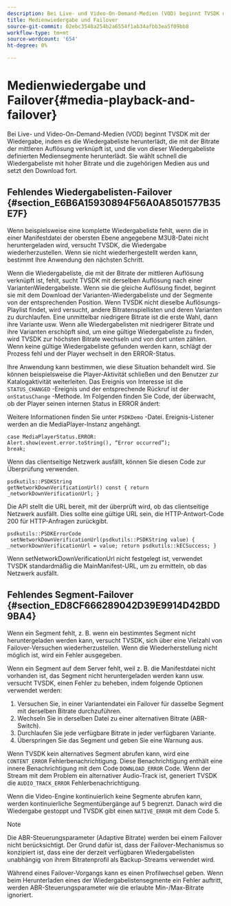 ```yaml
---
description: Bei Live- und Video-On-Demand-Medien (VOD) beginnt TVSDK mit der Wiedergabe, indem es die Wiedergabeliste herunterlädt, die mit der Bitrate der mittleren Auflösung verknüpft ist, und die von dieser Wiedergabeliste definierten Mediensegmente herunterlädt. Sie wählt schnell die Wiedergabeliste mit hoher Bitrate und die zugehörigen Medien aus und setzt den Download fort.
title: Medienwiedergabe und Failover
source-git-commit: 02ebc3548a254b2a6554f1ab34afbb3ea5f09bb8
workflow-type: tm+mt
source-wordcount: '654'
ht-degree: 0%

---
```


# Medienwiedergabe und Failover{#media-playback-and-failover}

Bei Live- und Video-On-Demand-Medien (VOD) beginnt TVSDK mit der Wiedergabe, indem es die Wiedergabeliste herunterlädt, die mit der Bitrate der mittleren Auflösung verknüpft ist, und die von dieser Wiedergabeliste definierten Mediensegmente herunterlädt. Sie wählt schnell die Wiedergabeliste mit hoher Bitrate und die zugehörigen Medien aus und setzt den Download fort.

## Fehlendes Wiedergabelisten-Failover {#section_E6B6A15930894F56A0A8501577B35E7F}

Wenn beispielsweise eine komplette Wiedergabeliste fehlt, wenn die in einer Manifestdatei der obersten Ebene angegebene M3U8-Datei nicht heruntergeladen wird, versucht TVSDK, die Wiedergabe wiederherzustellen. Wenn sie nicht wiederhergestellt werden kann, bestimmt Ihre Anwendung den nächsten Schritt.

Wenn die Wiedergabeliste, die mit der Bitrate der mittleren Auflösung verknüpft ist, fehlt, sucht TVSDK mit derselben Auflösung nach einer VariantenWiedergabeliste. Wenn sie die gleiche Auflösung findet, beginnt sie mit dem Download der Varianten-Wiedergabeliste und der Segmente von der entsprechenden Position. Wenn TVSDK nicht dieselbe Auflösungs-Playlist findet, wird versucht, andere Bitratenspiellisten und deren Varianten zu durchlaufen. Eine unmittelbar niedrigere Bitrate ist die erste Wahl, dann ihre Variante usw. Wenn alle Wiedergabelisten mit niedrigerer Bitrate und ihre Varianten erschöpft sind, um eine gültige Wiedergabeliste zu finden, wird TVSDK zur höchsten Bitrate wechseln und von dort unten zählen. Wenn keine gültige Wiedergabeliste gefunden werden kann, schlägt der Prozess fehl und der Player wechselt in den ERROR-Status.

Ihre Anwendung kann bestimmen, wie diese Situation behandelt wird. Sie können beispielsweise die Player-Aktivität schließen und den Benutzer zur Katalogaktivität weiterleiten. Das Ereignis von Interesse ist die `STATUS_CHANGED` -Ereignis und der entsprechende Rückruf ist der `onStatusChange` -Methode. Im Folgenden finden Sie Code, der überwacht, ob der Player seinen internen Status in ERROR ändert:

Weitere Informationen finden Sie unter `PSDKDemo` -Datei. Ereignis-Listener werden an die MediaPlayer-Instanz angehängt.

```
case MediaPlayerStatus.ERROR: 
Alert.show(event.error.toString(), “Error occurred”); 
break;
```

Wenn das clientseitige Netzwerk ausfällt, können Sie diesen Code zur Überprüfung verwenden.

```
psdkutils::PSDKString 
getNetworkDownVerificationUrl() const { return 
_networkDownVerificationUrl; }
```

Die API stellt die URL bereit, mit der überprüft wird, ob das clientseitige Netzwerk ausfällt. Dies sollte eine gültige URL sein, die HTTP-Antwort-Code 200 für HTTP-Anfragen zurückgibt.

```
psdkutils::PSDKErrorCode 
 setNetworkDownVerificationUrl(psdkutils::PSDKString value) {  
_networkDownVerificationUrl = value; return psdkutils::kECSuccess; }
```

Wenn setNetworkDownVerificationUrl nicht festgelegt ist, verwendet TVSDK standardmäßig die MainManifest-URL, um zu ermitteln, ob das Netzwerk ausfällt.

## Fehlendes Segment-Failover {#section_ED8CF666289042D39E9914D42BDD9BA4}

Wenn ein Segment fehlt, z. B. wenn ein bestimmtes Segment nicht heruntergeladen werden kann, versucht TVSDK, sich über eine Vielzahl von Failover-Versuchen wiederherzustellen. Wenn die Wiederherstellung nicht möglich ist, wird ein Fehler ausgegeben.

Wenn ein Segment auf dem Server fehlt, weil z. B. die Manifestdatei nicht vorhanden ist, das Segment nicht heruntergeladen werden kann usw. versucht TVSDK, einen Fehler zu beheben, indem folgende Optionen verwendet werden:

1. Versuchen Sie, in einer Variantendatei ein Failover für dasselbe Segment mit derselben Bitrate durchzuführen.
1. Wechseln Sie in derselben Datei zu einer alternativen Bitrate (ABR-Switch).
1. Durchlaufen Sie jede verfügbare Bitrate in jeder verfügbaren Variante.
1. Überspringen Sie das Segment und geben Sie eine Warnung aus.

Wenn TVSDK kein alternatives Segment abrufen kann, wird eine `CONTENT_ERROR` Fehlerbenachrichtigung. Diese Benachrichtigung enthält eine innere Benachrichtigung mit dem Code `DOWNLOAD_ERROR` Code. Wenn der Stream mit dem Problem ein alternativer Audio-Track ist, generiert TVSDK die `AUDIO_TRACK_ERROR` Fehlerbenachrichtigung.

Wenn die Video-Engine kontinuierlich keine Segmente abrufen kann, werden kontinuierliche Segmentübergänge auf 5 begrenzt. Danach wird die Wiedergabe gestoppt und TVSDK gibt einen `NATIVE_ERROR` mit dem Code 5.

>[!NOTE]
>
>Die ABR-Steuerungsparameter (Adaptive Bitrate) werden bei einem Failover nicht berücksichtigt. Der Grund dafür ist, dass der Failover-Mechanismus so konzipiert ist, dass eine der derzeit verfügbaren Wiedergabelisten unabhängig von ihrem Bitratenprofil als Backup-Streams verwendet wird.
>
>Während eines Failover-Vorgangs kann es einen Profilwechsel geben. Wenn beim Herunterladen eines der Wiedergabelistensegmente ein Fehler auftritt, werden ABR-Steuerungsparameter wie die erlaubte Min-/Max-Bitrate ignoriert.
